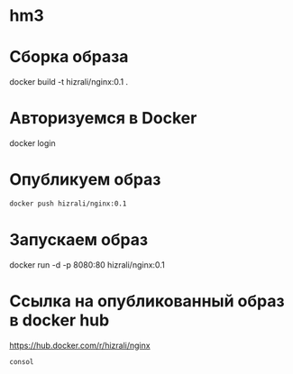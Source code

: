 # hm3
# Сборка образа
docker build -t hizrali/nginx:0.1 .

# Авторизуемся в Docker
docker login
# Опубликуем образ
```bash
docker push hizrali/nginx:0.1
```
# Запускаем образ
docker run -d -p 8080:80 hizrali/nginx:0.1
# Ссылка на опубликованный образ в docker hub
https://hub.docker.com/r/hizrali/nginx

```js
consol
```